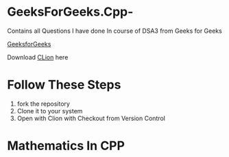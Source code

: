 # GeeksForGeeks.Cpp-
Contains all Questions I have done In course of DSA3 from Geeks for Geeks

[GeeksforGeeks](https://www.geeksforgeeks.org/)

Download [CLion](https://www.jetbrains.com/clion/download/) here 

# Follow These Steps
1. fork the repository
2. Clone it to your system
3. Open with Clion with Checkout from Version Control


# Mathematics In CPP




